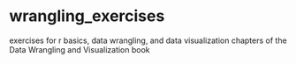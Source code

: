 # wrangling_exercises
exercises for r basics, data wrangling, and data visualization chapters of the Data Wrangling and Visualization book
